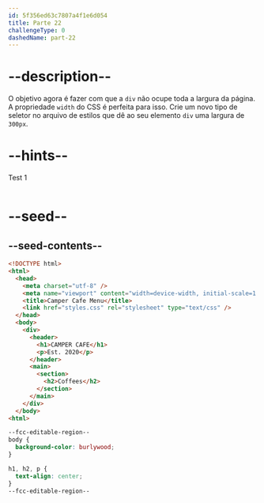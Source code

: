 ```yaml
---
id: 5f356ed63c7807a4f1e6d054
title: Parte 22
challengeType: 0
dashedName: part-22
---
```


# --description--

O objetivo agora é fazer com que a `div` não ocupe toda a largura da página. A propriedade `width` do CSS é perfeita para isso. Crie um novo tipo de seletor no arquivo de estilos que dê ao seu elemento `div` uma largura de `300px`. 

# --hints--

Test 1

```js

```

# --seed--

## --seed-contents--

```html
<!DOCTYPE html>
<html>
  <head>
    <meta charset="utf-8" />
    <meta name="viewport" content="width=device-width, initial-scale=1.0" />
    <title>Camper Cafe Menu</title>
    <link href="styles.css" rel="stylesheet" type="text/css" />
  </head>
  <body>
    <div>
      <header>
        <h1>CAMPER CAFE</h1>
        <p>Est. 2020</p>
      </header>
      <main>
        <section>
          <h2>Coffees</h2>
        </section>
      </main>
    </div>
  </body>
<html>
```

```css
--fcc-editable-region--
body {
  background-color: burlywood;
}

h1, h2, p {
  text-align: center;
}
--fcc-editable-region--
```

